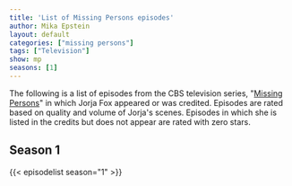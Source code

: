 ```yaml
---
title: 'List of Missing Persons episodes'
author: Mika Epstein
layout: default
categories: ["missing persons"]
tags: ["Television"]
show: mp
seasons: [1]
---
```


The following is a list of episodes from the CBS television series, "[Missing Persons](/library/actor/missing-persons/)" in which Jorja Fox appeared or was credited. Episodes are rated based on quality and volume of Jorja's scenes. Episodes in which she is listed in the credits but does not appear are rated with zero stars.

## Season 1

{{< episodelist season="1" >}}
